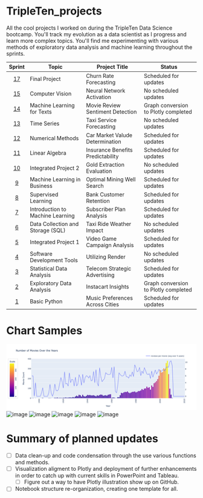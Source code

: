 # TripleTen_projects
All the cool projects I worked on during the TripleTen Data Science bootcamp. You'll track my evolution as a data scientist as I progress and learn more complex topics. You'll find me experimenting with various methods of exploratory data analysis and machine learning throughout the sprints.

| Sprint | Topic | Project Title | Status
| :---------------: | --------------- |--------------- |---------------
| [17](https://github.com/mattamx/TripleTen_projects/blob/cbb86f189e1946c022ed45feb1c0c53c37c6b6a3/Sprint%2017%20-%20Final%20Project/README.md) | Final Project | Churn Rate Forecasting | Scheduled for updates
| [15](https://github.com/mattamx/TripleTen_projects/blob/444e3781094a75b31025f456b204a23222d18a8a/Sprint%2015%20-%20Computer%20Vision/README.md) | Computer Vision | Neural Network Activation | No scheduled updates
| [14](https://github.com/mattamx/TripleTen_projects/blob/470813bea6bfe3bc1c7c916811d80ee1cd9221e2/Sprint%2014%20-%20ML%20for%20Texts/README.md) | Machine Learning for Texts | Movie Review Sentiment Detection | Graph conversion to Plotly completed
| [13](https://github.com/mattamx/TripleTen_projects/blob/6224172c9323c4680395174404186493a215dd8d/Sprint%2013%20-%20Time%20Series/README.md) | Time Series | Taxi Service Forecasting | No scheduled updates
| [12](https://github.com/mattamx/TripleTen_projects/blob/9277025ee9b3a7d011c151704a8823f6c75bd635/Sprint%2012%20-%20Numerical%20Methods/README.md) | Numerical Methods | Car Market Valude Determination | Scheduled for updates
| [11](https://github.com/mattamx/TripleTen_projects/blob/1c96d8dadf95d3ba8af3c2bf9188f2b8cda318f7/Sprint%2011%20-%20Linear%20Algebra/README.md) | Linear Algebra | Insurance Benefits Predictability | Scheduled for updates
| [10](https://github.com/mattamx/TripleTen_projects/blob/0009086dc8362dc46b15ac6014519c40b74122c0/Sprint%2010%20-%20Integrated%20Project%202/README.md) | Integrated Project 2 | Gold Extraction Evaluation | No scheduled updates
| [9](https://github.com/mattamx/TripleTen_projects/blob/5c5a45ae2f086ae26a43e0e01bef68404fc533a5/Sprint%209%20-%20Machine%20Learning%20in%20Business/README.md) | Machine Learning in Business | Optimal Mining Well Search| Scheduled for updates
| [8](https://github.com/mattamx/TripleTen_projects/blob/8026f481d4b98aae0ce9f08473c5a247c6ca2caa/Sprint%208%20-%20Supervised%20Learning/README.md) | Supervised Learning | Bank Customer Retention | Scheduled for updates
| [7](https://github.com/mattamx/TripleTen_projects/blob/b184996f091bbcc5cdd4991e4a86e059dbdfd62a/Sprint%207%20-%20Introduction%20to%20ML/README.md) | Introduction to Machine Learning | Subscriber Plan Analysis | Scheduled for updates
| [6](https://github.com/mattamx/TripleTen_projects/blob/01eb961f950bc99b5ff2ee5a65c311719e8c2f1f/Sprint%206%20-%20Data%20Collection%20and%20Storage%20(SQL)/README.md) | Data Collection and Storage (SQL) | Taxi Ride Weather Impact  | No scheduled updates
| [5](https://github.com/mattamx/TripleTen_projects/blob/cf86c0ae8638a6cf72cc005e20b90f51b1dbd8ed/Sprint%205%20-%20Integrated%20Project%201/README.md) | Integrated Project 1 | Video Game Campaign Analysis | Scheduled for updates
| [4](https://github.com/mattamx/TripleTen_projects/blob/19b873d92882dabf966086be620250e96363933b/Sprint%204%20-%20Software%20Development%20Tools/README.md) | Software Development Tools | Utilizing Render | No scheduled updates
| [3](https://github.com/mattamx/TripleTen_projects/blob/ec989cfe1cbfe2d32398463d7fc96f95491f7b69/Sprint%203%20-%20Statistical%20Data%20Analysis/README.md) | Statistical Data Analysis | Telecom Strategic Advertising | Scheduled for updates
| [2](https://github.com/mattamx/TripleTen_projects/blob/096eca6428af8b57bdf973a172679659b4b1ff90/Sprint%202%20-%20Exploratory%20Data%20Analysis%20(EDA)/README.md) | Exploratory Data Analysis | Instacart Insights | Graph conversion to Plotly completed
| [1](https://github.com/mattamx/TripleTen_projects/blob/1c96d8dadf95d3ba8af3c2bf9188f2b8cda318f7/Sprint%201%20-%20Working%20with%20Data%20in%20Python/README.md) | Basic Python | Music Preferences Across Cities | Scheduled for updates

# Chart Samples
![Alt text](<Sprint 14 - ML for Texts/images/newplot1.png>)
![image](https://github.com/mattamx/TripleTen_projects/blob/d5c9d5580743b32e3f0432b3d9916680bdd90473/Sprint%2014%20-%20ML%20for%20Texts/newplot.png)
![image](https://github.com/mattamx/TripleTen_projects/assets/107958646/a959cf5c-6000-448d-9d26-ef5d97a29aec)
![image](https://github.com/mattamx/TripleTen_projects/assets/107958646/e3e96d3a-db1d-4cd8-b6fb-173872c47a46)
![image](https://github.com/mattamx/TripleTen_projects/assets/107958646/26e4c666-ca8e-4bd3-9df3-f1a807e6cce2)
![image](https://github.com/mattamx/TripleTen_projects/blob/072529a0a571e1bbca0e75d396b3c86cb2aa51ec/Sprint%2014%20-%20ML%20for%20Texts/newplot3.png)

# Summary of planned updates
- [ ] Data clean-up and code condensation through the use various functions and methods.
- [ ] Visualization aligment to Plotly and deployment of further enhancements in order to catch up with current skills in PowerPoint and Tableau.
    - [ ] Figure out a way to have Plotly illustration show up on GitHub.
- [ ] Notebook structure re-organization, creating one template for all.
